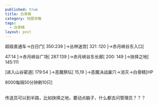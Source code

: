 ```yaml
---
published: true
title: 白骨精
category: 地图攻略
tags: 
  - 白骨精
layout: post
---
```

<p>
    超级直通车→白日门[ 350:239 ]→丛林迷宫[ 321 :120 ]→赤月峡谷东入口[&nbsp;
</p>
<p>
    47:14 ]→赤月峡谷广场[ 287:139 ]→赤月峡谷东长廊[ 200: 149 ]→抉择之地[ 145:111&nbsp;
</p>

<p>
    ]进入山谷密道[ 179:54 ]→恶魔祭坛[ 15,19 ]→恶魔决战巢穴→消灭→白骨精[HP&nbsp;
</p>
<p>
    8000每隔50分钟刷10只]
</p>
<p>
    <br/>
    传送员可以到半路，比如抉择之地，要动点脑子，什么都去问管理员？？？
</p>
